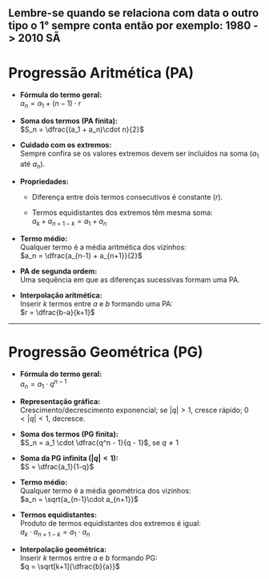 ## Lembre-se quando se relaciona com data o outro tipo o 1° sempre conta então por exemplo: 1980 -> 2010 SÃ

# Progressão Aritmética (PA)

- **Fórmula do termo geral:**  
    $a_n = a_1 + (n-1)\cdot r$
    
- **Soma dos termos (PA finita):**  
    $S_n = \dfrac{(a_1 + a_n)\cdot n}{2}$
    
- **Cuidado com os extremos:**  
    Sempre confira se os valores extremos devem ser incluídos na soma ($a_1$ até $a_n$).
    
- **Propriedades:**
    
    - Diferença entre dois termos consecutivos é constante ($r$).
        
    - Termos equidistantes dos extremos têm mesma soma:  
        $a_k + a_{n+1-k} = a_1 + a_n$
        
- **Termo médio:**  
    Qualquer termo é a média aritmética dos vizinhos:  
    $a_n = \dfrac{a_{n-1} + a_{n+1}}{2}$
    
- **PA de segunda ordem:**  
    Uma sequência em que as diferenças sucessivas formam uma PA.
    
- **Interpolação aritmética:**  
    Inserir $k$ termos entre $a$ e $b$ formando uma PA:  
    $r = \dfrac{b-a}{k+1}$
    

---

# Progressão Geométrica (PG)

- **Fórmula do termo geral:**  
    $a_n = a_1 \cdot q^{n-1}$
    
- **Representação gráfica:**  
    Crescimento/decrescimento exponencial; se $|q|>1$, cresce rápido; $0<|q|<1$, decresce.
    
- **Soma dos termos (PG finita):**  
    $S_n = a_1 \cdot \dfrac{q^n - 1}{q - 1}$, se $q\ne 1$
    
- **Soma da PG infinita ($|q|<1$):**  
    $S = \dfrac{a_1}{1-q}$
    
- **Termo médio:**  
    Qualquer termo é a média geométrica dos vizinhos:  
    $a_n = \sqrt{a_{n-1}\cdot a_{n+1}}$
    
- **Termos equidistantes:**  
    Produto de termos equidistantes dos extremos é igual:  
    $a_k \cdot a_{n+1-k} = a_1 \cdot a_n$
    
- **Interpolação geométrica:**  
    Inserir $k$ termos entre $a$ e $b$ formando PG:  
    $q = \sqrt[k+1]{\dfrac{b}{a}}$